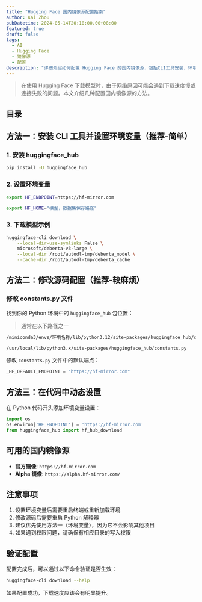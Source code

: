 ```yaml
---
title: "Hugging Face 国内镜像源配置指南"
author: Kai Zhou
pubDatetime: 2024-05-14T20:10:00.00+08:00
featured: true
draft: false
tags:
  - AI
  - Hugging Face
  - 镜像源
  - 配置
description: "详细介绍如何配置 Hugging Face 的国内镜像源，包括CLI工具安装、环境变量设置、源码修改等多种方法"
---
```


> 在使用 Hugging Face 下载模型时，由于网络原因可能会遇到下载速度慢或连接失败的问题。本文介绍几种配置国内镜像源的方法。

## 目录

## 方法一：安装 CLI 工具并设置环境变量（推荐-简单）

### 1. 安装 huggingface_hub

```bash
pip install -U huggingface_hub
```

### 2. 设置环境变量

```bash
export HF_ENDPOINT=https://hf-mirror.com
```

```bash
export HF_HOME="模型，数据集保存路径"
```

### 3. 下载模型示例

```bash
huggingface-cli download \
    --local-dir-use-symlinks False \
    microsoft/deberta-v3-large \
    --local-dir /root/autodl-tmp/deberta_model \
    --cache-dir /root/autodl-tmp/deberta_cache
```

## 方法二：修改源码配置（推荐-较麻烦）

### 修改 constants.py 文件

找到你的 Python 环境中的 `huggingface_hub` 包位置：
> 通常在以下路径之一
```bash
/miniconda3/envs/环境名称/lib/python3.12/site-packages/huggingface_hub/constants.py
```
```bash
/usr/local/lib/python3.x/site-packages/huggingface_hub/constants.py
```

修改 `constants.py` 文件中的默认端点：

```python
_HF_DEFAULT_ENDPOINT = "https://hf-mirror.com"
```

## 方法三：在代码中动态设置

在 Python 代码开头添加环境变量设置：

```python
import os
os.environ['HF_ENDPOINT'] = 'https://hf-mirror.com'
from huggingface_hub import hf_hub_download
```

## 可用的国内镜像源

- **官方镜像**: `https://hf-mirror.com`
- **Alpha 镜像**: `https://alpha.hf-mirror.com/`

## 注意事项

1. 设置环境变量后需要重启终端或重新加载环境
2. 修改源码后需要重启 Python 解释器
3. 建议优先使用方法一（环境变量），因为它不会影响其他项目
4. 如果遇到权限问题，请确保有相应目录的写入权限

## 验证配置

配置完成后，可以通过以下命令验证是否生效：

```bash
huggingface-cli download --help
```

如果配置成功，下载速度应该会有明显提升。
